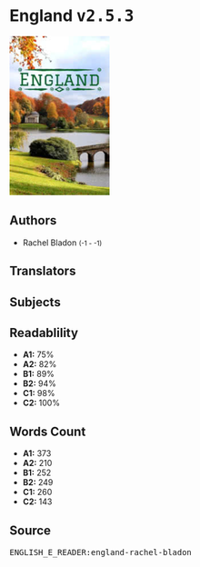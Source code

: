 # England <kbd>v2.5.3</kbd>

![](./cover.medium.jpg "")

## Authors


 - Rachel Bladon <small>(-1 - -1)</small>

## Translators



## Subjects



## Readablility


 - **A1:** 75%
 - **A2:** 82%
 - **B1:** 89%
 - **B2:** 94%
 - **C1:** 98%
 - **C2:** 100%

## Words Count


 - **A1:** 373
 - **A2:** 210
 - **B1:** 252
 - **B2:** 249
 - **C1:** 260
 - **C2:** 143

## Source


<kbd>ENGLISH_E_READER:england-rachel-bladon</kbd>
